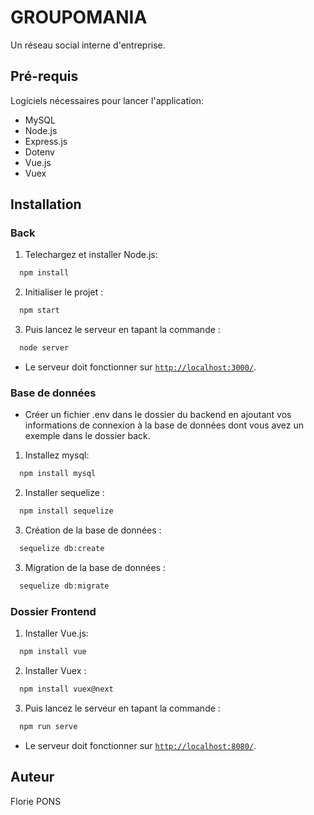 # GROUPOMANIA

Un réseau social interne d'entreprise.
  
## Pré-requis

Logiciels nécessaires pour lancer l'application:

- MySQL
- Node.js
- Express.js
- Dotenv
- Vue.js
- Vuex
 
  
## Installation
### Back

1. Telechargez et installer Node.js:
```bash
  npm install
``` 
2. Initialiser le projet : 
```bash
  npm start
``` 
3. Puis lancez le serveur en tapant la commande : 
```bash
  node server
``` 
- Le serveur doit fonctionner sur [`http://localhost:3000/`](http://localhost:3000/).


### Base de données
- Créer un fichier .env dans le dossier du backend en ajoutant vos informations de connexion à la base de données dont vous avez un exemple dans le dossier back.

1. Installez mysql:
```bash
  npm install mysql
``` 
2. Installer sequelize : 
```bash
  npm install sequelize
``` 
3. Création de la base de données : 
```bash
  sequelize db:create
``` 
3. Migration de la base de données : 
```bash
  sequelize db:migrate
``` 

### Dossier Frontend

1. Installer Vue.js:
```bash
  npm install vue
``` 
2. Installer Vuex : 
```bash
  npm install vuex@next
``` 
3. Puis lancez le serveur en tapant la commande : 
```bash
  npm run serve
``` 
- Le serveur doit fonctionner sur [`http://localhost:8080/`](http://localhost:8080/).

## Auteur

Florie PONS
